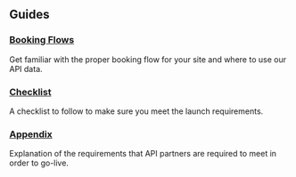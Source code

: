 ## Guides

### [Booking Flows](/guides/air/flow.md)

Get familiar with the proper booking flow for your site and where to use our API data.

### [Checklist](/guides/air/checklist.md)

A checklist to follow to make sure you meet the launch requirements.

### [Appendix](/guides/air/appendix.md)

Explanation of the requirements that API
partners are required to meet in order to go-live.




